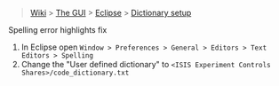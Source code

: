> [Wiki](Home) > [The GUI](The-GUI) > [Eclipse](GUI-Eclipse) > [Dictionary setup](Dictionary-setup)

Spelling error highlights fix

1. In Eclipse open `Window > Preferences > General > Editors > Text Editors > Spelling`
1. Change the "User defined dictionary" to `<ISIS Experiment Controls Shares>/code_dictionary.txt`



